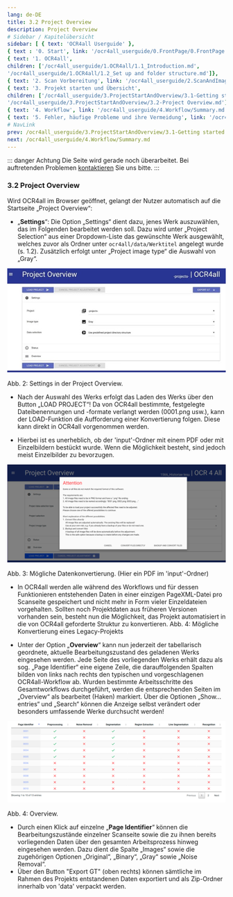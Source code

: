 ```yaml
---
lang: de-DE
title: 3.2 Project Overview
description: Project Overview
# Sidebar / Kapitelübersicht
sidebar: [ { text: 'OCR4all Userguide' },
{ text : '0. Start', link: '/ocr4all_userguide/0.FrontPage/0.FrontPage.md' }, 
{ text: '1. OCR4all', 
children: ['/ocr4all_userguide/1.OCR4all/1.1_Introduction.md', 
'/ocr4all_userguide/1.OCR4all/1.2_Set up and folder structure.md']}, 
{ text: '2. Scan Vorbereitung', link: '/ocr4all_userguide/2.ScanAndImagePreparation/2-ScanPreparation.md', }, 
{ text: '3. Projekt starten und Übersicht', 
children: ['/ocr4all_userguide/3.ProjectStartAndOverview/3.1-Getting started.md', 
'/ocr4all_userguide/3.ProjectStartAndOverview/3.2-Project Overview.md']}, 
{ text: '4. Workflow', link: '/ocr4all_userguide/4.Workflow/Summary.md', }, 
{ text: '5. Fehler, häufige Probleme und ihre Vermeidung', link: '/ocr4all_userguide/5.Errors/5-Errors-Problems.md', }]
# NavLink
prev: /ocr4all_userguide/3.ProjectStartAndOverview/3.1-Getting started.md
next: /ocr4all_userguide/4.Workflow/Summary.md
---
```

::: danger Achtung 
Die Seite wird gerade noch überarbeitet.
Bei auftretenden Problemen [kontaktieren](mailto:florian.langhanki@uni-wuerzburg.de) Sie uns bitte.
:::
### 3.2	Project Overview
Wird OCR4all im Browser geöffnet, gelangt der Nutzer automatisch auf die Startseite „Project Overview“:

- „**Settings**“: Die Option „Settings“ dient dazu, jenes Werk auszuwählen, das im Folgenden bearbeitet werden soll. Dazu wird unter „Project Selection“ aus einer Dropdown-Liste das gewünschte Werk ausgewählt, welches zuvor als Ordner unter `ocr4all/data/Werktitel` angelegt wurde (s. 1.2). Zusätzlich erfolgt unter „Project image type“ die Auswahl von „Gray“.



![Abb2.jpg](../../.vuepress/public/images/Abb2.jpg)

Abb. 2: Settings in der Project Overview.



- Nach der Auswahl des Werks erfolgt das Laden des Werks über den Button „LOAD PROJECT“! Da von OCR4all bestimmte, festgelegte Dateibenennungen und -formate verlangt werden (0001.png usw.), kann der LOAD-Funktion die Aufforderung einer Konvertierung folgen. Diese kann direkt in OCR4all vorgenommen werden.
 
- Hierbei ist es unerheblich, ob der 'input'-Ordner mit einem PDF oder mit Einzelbildern bestückt wurde. Wenn die Möglichkeit besteht, sind jedoch meist Einzelbilder zu bevorzugen.



![Abb3.png](../../.vuepress/public/images/Abb3.png)

Abb. 3: Mögliche Datenkonvertierung. (Hier ein PDF im 'input'-Ordner)



- In OCR4all werden alle während des Workflows und für dessen Funktionieren entstehenden Daten in einer einzigen PageXML-Datei pro Scanseite gespeichert und nicht mehr in Form vieler Einzeldateien vorgehalten. Sollten noch Projektdaten aus früheren Versionen vorhanden sein, besteht nun die Möglichkeit, das Projekt automatisiert in die von OCR4all geforderte Struktur zu konvertieren.
Abb. 4: Mögliche Konvertierung eines Legacy-Projekts

- Unter der Option „**Overview**“ kann nun jederzeit der tabellarisch geordnete, aktuelle Bearbeitungszustand des geladenen Werks eingesehen werden. Jede Seite des vorliegenden Werks erhält dazu als sog. „Page Identifier“ eine eigene Zeile, die darauffolgenden Spalten bilden von links nach rechts den typischen und vorgeschlagenen OCR4all-Workflow ab. Wurden bestimmte Arbeitsschritte des Gesamtworkflows durchgeführt, werden die entsprechenden Seiten im „Overview“ als bearbeitet (Haken) markiert. Über die Optionen „Show... entries“ und „Search“ können die Anzeige selbst verändert oder besonders umfassende Werke durchsucht werden!
 
 
 
![Abb4.png](../../.vuepress/public/images/Abb4.png)
 
Abb. 4: Overview.



- Durch einen Klick auf einzelne „**Page Identifier**“ können die Bearbeitungszustände einzelner Scanseite sowie die zu ihnen bereits vorliegenden Daten über den gesamten Arbeitsprozess hinweg eingesehen werden. Dazu dient die Spalte „Images“ sowie die zugehörigen Optionen „Original“, „Binary“, „Gray“ sowie „Noise Removal“.
- Über den Button "Export GT" (oben rechts) können sämtliche im Rahmen des Projekts entstandenen Daten exportiert und als Zip-Ordner innerhalb von 'data' verpackt werden.
